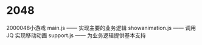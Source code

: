# 2048
2000048小游戏
 main.js —— 实现主要的业务逻辑
 showanimation.js —— 调用JQ 实现移动动画
 support.js   —— 为业务逻辑提供基本支持
